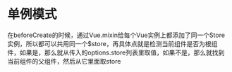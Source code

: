 # 单例模式

在beforeCreate的时候，通过Vue.mixin给每个Vue实例上都添加了同一个Store实例，所以都可以共用同一个$store，再具体点就是检测当前组件是否为根组件，如果是，那么就从传入的options.store列表里取值，如果不是，那么就找到当前组件的父组件，然后从它里面取store